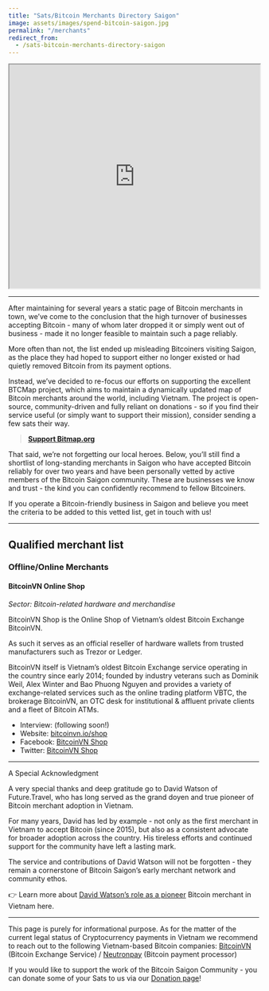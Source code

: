 ```yaml
---
title: "Sats/Bitcoin Merchants Directory Saigon"
image: assets/images/spend-bitcoin-saigon.jpg
permalink: "/merchants"
redirect_from:
  - /sats-bitcoin-merchants-directory-saigon
---
```


<iframe 
  src="https://btcmap.org/map#14/10.78213/106.69896"
  width="100%" 
  height="450" 
  allowfullscreen>
</iframe>

---

After maintaining for several years a static page of Bitcoin merchants in town, we’ve come to the conclusion that the high turnover of businesses accepting Bitcoin - many of whom later dropped it or simply went out of business - made it no longer feasible to maintain such a page reliably.

More often than not, the list ended up misleading Bitcoiners visiting Saigon, as the place they had hoped to support either no longer existed or had quietly removed Bitcoin from its payment options.

Instead, we’ve decided to re-focus our efforts on supporting the excellent BTCMap project, which aims to maintain a dynamically updated map of Bitcoin merchants around the world, including Vietnam. The project is open-source, community-driven and fully reliant on donations - so if you find their service useful (or simply want to support their mission), consider sending a few sats their way.

> **[Support Bitmap.org](https://btcmap.org/support-us)**

That said, we’re not forgetting our local heroes. Below, you’ll still find a shortlist of long-standing merchants in Saigon who have accepted Bitcoin reliably for over two years and have been personally vetted by active members of the Bitcoin Saigon community. These are businesses we know and trust - the kind you can confidently recommend to fellow Bitcoiners.

If you operate a Bitcoin-friendly business in Saigon and believe you meet the criteria to be added to this vetted list, get in touch with us!

---

## Qualified merchant list

### Offline/Online Merchants

#### BitcoinVN Online Shop

_Sector: Bitcoin-related hardware and merchandise_

BitcoinVN Shop is the Online Shop of Vietnam’s oldest Bitcoin Exchange BitcoinVN.

As such it serves as an official reseller of hardware wallets from trusted manufacturers such as Trezor or Ledger.

BitcoinVN itself is Vietnam’s oldest Bitcoin Exchange service operating in the country since early 2014; founded by industry veterans such as Dominik Weil, Alex Winter and Bao Phuong Nguyen and provides a variety of exchange-related services such as the online trading platform VBTC, the brokerage BitcoinVN, an OTC desk for institutional & affluent private clients and a fleet of Bitcoin ATMs.

- Interview: (following soon!)
- Website: [bitcoinvn.io/shop](https://bitcoinvn.io/shop)
- Facebook: [BitcoinVN Shop](https://www.facebook.com/BitcoinVNShop)
- Twitter: [BitcoinVN Shop](https://x.com/BitcoinVNShop)

---

A Special Acknowledgment

A very special thanks and deep gratitude go to David Watson of Future.Travel, who has long served as the grand doyen and true pioneer of Bitcoin merchant adoption in Vietnam.

For many years, David has led by example - not only as the first merchant in Vietnam to accept Bitcoin (since 2015), but also as a consistent advocate for broader adoption across the country. His tireless efforts and continued support for the community have left a lasting mark.

The service and contributions of David Watson will not be forgotten - they remain a cornerstone of Bitcoin Saigon’s early merchant network and community ethos.

👉 Learn more about [David Watson’s role as a pioneer](https://bitcoinsaigon.org/farewell-david-watson/) Bitcoin merchant in Vietnam here.

---

This page is purely for informational purpose. As for the matter of the current legal status of Cryptocurrency payments in Vietnam we recommend to reach out to the following Vietnam-based Bitcoin companies: [BitcoinVN](https://www.bitcoinvn.io/) (Bitcoin Exchange Service) / [Neutronpay](https://neutronpay.com/) (Bitcoin payment processor)

If you would like to support the work of the Bitcoin Saigon Community - you can donate some of your Sats to us via our [Donation page](https://bitcoinsaigon.org/donate-satoshis)!
